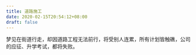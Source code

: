```yaml
---
title: 道路施工
date: 2020-02-15T20:54:12+08:00
draft: false
---
```


梦见在街道行走，却因道路工程无法前行，将受别人连累，所有计划皆触礁，公司的应征、升学考试，都将失败。